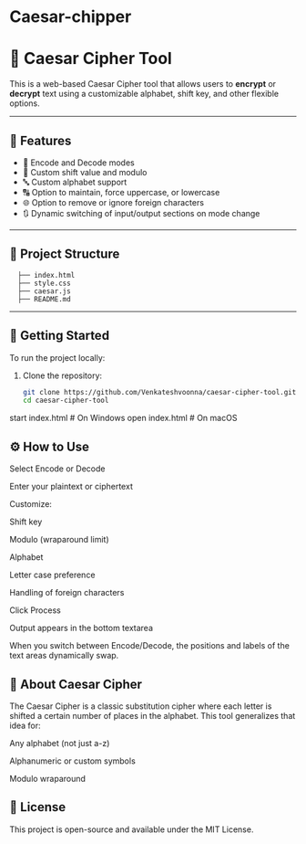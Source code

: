 # Caesar-chipper
# 🔐 Caesar Cipher Tool

This is a web-based Caesar Cipher tool that allows users to **encrypt** or **decrypt** text using a customizable alphabet, shift key, and other flexible options.



---

## 🌟 Features

- 🔄 Encode and Decode modes
- 🔢 Custom shift value and modulo
- 🔤 Custom alphabet support
- 🔠 Option to maintain, force uppercase, or lowercase
- 🌐 Option to remove or ignore foreign characters
- 🔃 Dynamic switching of input/output sections on mode change

---

## 📁 Project Structure

   
      ├── index.html 
      ├── style.css 
      ├── caesar.js 
      ├── README.md 
 



---

## 🚀 Getting Started

To run the project locally:

1. Clone the repository:

   ```bash
   git clone https://github.com/Venkateshvoonna/caesar-cipher-tool.git
   cd caesar-cipher-tool
start index.html   # On Windows
open index.html    # On macOS

## ⚙️ How to Use
Select Encode or Decode

Enter your plaintext or ciphertext

Customize:

Shift key

Modulo (wraparound limit)

Alphabet

Letter case preference

Handling of foreign characters

Click Process

Output appears in the bottom textarea

When you switch between Encode/Decode, the positions and labels of the text areas dynamically swap.

## 🧠 About Caesar Cipher
The Caesar Cipher is a classic substitution cipher where each letter is shifted a certain number of places in the alphabet. This tool generalizes that idea for:

Any alphabet (not just a-z)

Alphanumeric or custom symbols

Modulo wraparound

## 📄 License
This project is open-source and available under the MIT License.
